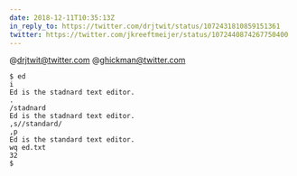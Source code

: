 ```yaml
---
date: 2018-12-11T10:35:13Z
in_reply_to: https://twitter.com/drjtwit/status/1072431810859151361
twitter: https://twitter.com/jkreeftmeijer/status/1072440874267750400
---
```

@drjtwit@twitter.com @ghickman@twitter.com

    $ ed
    i
    Ed is the stadnard text editor.
    .
    /stadnard
    Ed is the stadnard text editor.
    ,s//standard/
    ,p
    Ed is the standard text editor.
    wq ed.txt
    32
    $
